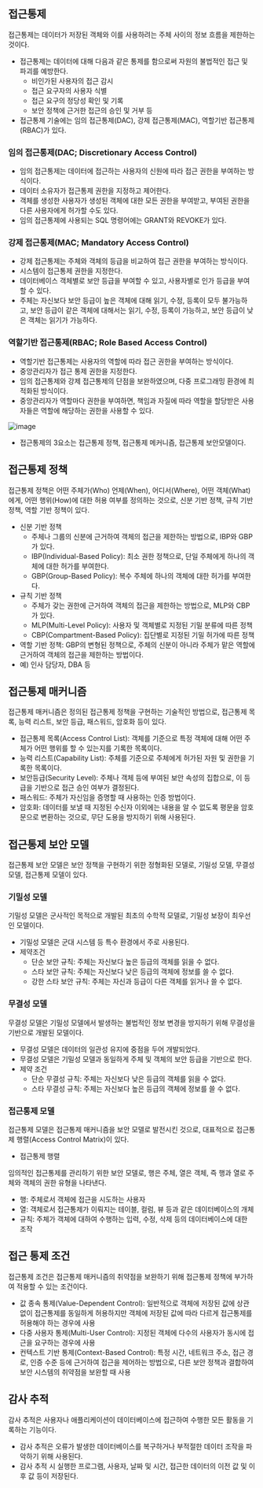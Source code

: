 ## 접근통제

접근통제는 데이터가 저장된 객체와 이를 사용하려는 주체 사이의 정보 흐름을 제한하는 것이다.

- 접근통제는 데이터에 대해 다음과 같은 통제를 함으로써 자원의 불법적인 접근 및 파괴를 예방한다.
  - 비인가된 사용자의 접근 감시
  - 접근 요구자의 사용자 식별
  - 접근 요구의 정당성 확인 및 기록
  - 보안 정책에 근거한 접근의 승인 및 거부 등
- 접근통제 기술에는 임의 접근통제(DAC), 강제 접근통제(MAC), 역할기반 접근통제(RBAC)가 있다.

### 임의 접근통제(DAC; Discretionary Access Control)

- 임의 접근통제는 데이터에 접근하는 사용자의 신원에 따라 접근 권한을 부여하는 방식이다.
- 데이터 소유자가 접근통제 권한을 지정하고 제어한다.
- 객체를 생성한 사용자가 생성된 객체에 대한 모든 권한을 부여받고, 부여된 권한을 다른 사용자에게 허가할 수도 있다.
- 임의 접근통제에 사용되는 SQL 명령어에는 GRANT와 REVOKE가 있다.

### 강제 접근통제(MAC; Mandatory Access Control)

- 강제 접근통제는 주체와 객체의 등급을 비교하여 접근 권한을 부여하는 방식이다.
- 시스템이 접근통제 권한을 지정한다.
- 데이터베이스 객체별로 보안 등급을 부여할 수 있고, 사용자별로 인가 등급을 부여할 수 있다.
- 주체는 자신보다 보안 등급이 높은 객체에 대해 읽기, 수정, 등록이 모두 불가능하고, 보안 등급이 같은 객체에 대해서는 읽기, 수정, 등록이 가능하고, 보안 등급이 낮은 객체는 읽기가 가능하다.

### 역할기반 접근통제(RBAC; Role Based Access Control)

- 역할기반 접근통제는 사용자의 역할에 따라 접근 권한을 부여하는 방식이다.
- 중앙관리자가 접근 통제 권한을 지정한다.
- 임의 접근통제와 강제 접근통제의 단점을 보완하였으며, 다중 프로그래밍 환경에 최적화된 방식이다.
- 중앙관리자가 역할마다 권한을 부여하면, 책임과 자질에 따라 역할을 할당받은 사용자들은 역할에 해당하는 권한을 사용할 수 있다.

![image](https://github.com/user-attachments/assets/f8725731-a30c-4cc0-8080-d85bd0f588ba)

- 접근통제의 3요소는 접근통제 정책, 접근통제 메커니즘, 접근통제 보안모델이다.

## 접근통제 정책

접근통제 정책은 어떤 주체가(Who) 언제(When), 어디서(Where), 어떤 객체(What)에게, 어떤 행위(How)에 대한 허용 여부를 정의하는 것으로, 신분 기반 정책, 규칙 기반 정책, 역할 기반 정책이 있다.

- 신분 기반 정책
  - 주체나 그룹의 신분에 근거하여 객체의 접근을 제한하는 방법으로, IBP와 GBP가 있다.
  - IBP(Individual-Based Policy): 최소 권한 정책으로, 단일 주체에게 하나의 객체에 대한 허가를 부여한다.
  - GBP(Group-Based Policy): 복수 주체에 하나의 객체에 대한 허가를 부여한다.
- 규칙 기반 정책
  - 주체가 갖는 권한에 근거하여 객체의 접근을 제한하는 방법으로, MLP와 CBP가 있다.
  - MLP(Multi-Level Policy): 사용자 및 객체별로 지정된 기밀 분류에 따른 정책
  - CBP(Compartment-Based Policy): 집단별로 지정된 기밀 허가에 따른 정책
- 역할 기반 정책: GBP의 변형된 정책으로, 주체의 신분이 아니라 주체가 맡은 역할에 근거하여 객체의 접근을 제한하는 방법이다.
- 예) 인사 담당자, DBA 등

## 접근통제 매커니즘

접근통제 매커니즘은 정의된 접근통제 정책을 구현하는 기술적인 방법으로, 접근통제 목록, 능력 리스트, 보안 등급, 패스워드, 암호화 등이 있다.

- 접근통제 목록(Access Control List): 객체를 기준으로 특정 객체에 대해 어떤 주체가 어떤 행위를 할 수 있는지를 기록한 목록이다.
- 능력 리스트(Capability List): 주체를 기준으로 주체에게 허가된 자원 및 권한을 기록한 목록이다.
- 보안등급(Security Level): 주체나 객체 등에 부여된 보안 속성의 집합으로, 이 등급을 기반으로 접근 승인 여부가 결정된다.
- 패스워드: 주체가 자신임을 증명할 때 사용하는 인증 방법이다.
- 암호화: 데이터를 보낼 때 지정된 수신자 이외에는 내용을 알 수 없도록 평문을 암호문으로 변환하는 것으로, 무단 도용을 방지하기 위해 사용된다.

## 접근통제 보안 모델

접근통제 보안 모델은 보안 정책을 구현하기 위한 정형화된 모델로, 기밀성 모델, 무결성 모델, 접근통제 모델이 있다.

### 기밀성 모델

기밀성 모델은 군사적인 목적으로 개발된 최초의 수학적 모델로, 기밀성 보장이 최우선인 모델이다.

- 기밀성 모델은 군대 시스템 등 특수 환경에서 주로 사용된다.
- 제약조건
  - 단순 보안 규칙: 주체는 자신보다 높은 등급의 객체를 읽을 수 없다.
  - 스타 보안 규칙: 주체는 자신보다 낮은 등급의 객체에 정보를 쓸 수 없다.
  - 강한 스타 보안 규칙: 주체는 자신과 등급이 다른 객체를 읽거나 쓸 수 없다.

### 무결성 모델

무결성 모델은 기밀성 모델에서 발생하는 불법적인 정보 변경을 방지하기 위해 무결성을 기반으로 개발된 모델이다.

- 무결성 모델은 데이터의 일관성 유지에 중점을 두어 개발되었다.
- 무결성 모델은 기밀성 모델과 동일하게 주체 및 객체의 보안 등급을 기반으로 한다.
- 제약 조건
  - 단순 무결성 규칙: 주체는 자신보다 낮은 등급의 객체를 읽을 수 없다.
  - 스타 무결성 규칙: 주체는 자신보다 높은 등급의 객체에 정보를 쓸 수 없다.

### 접근통제 모델

접근통제 모델은 접근통제 매커니즘을 보안 모델로 발전시킨 것으로, 대표적으로 접근통제 행렬(Access Control Matrix)이 있다.

- 접근통제 행렬

임의적인 접근통제를 관리하기 위한 보안 모델로, 행은 주체, 열은 객체, 즉 행과 열로 주체와 객체의 권한 유형을 나타낸다.

  - 행: 주체로서 객체에 접근을 시도하는 사용자
  - 열: 객체로서 접근통제가 이뤄지는 테이블, 컬럼, 뷰 등과 같은 데이터베이스의 개체
  - 규칙: 주체가 객체에 대하여 수행하는 입력, 수정, 삭제 등의 데이터베이스에 대한 조작

## 접근 통제 조건

접근통제 조건은 접근통제 매커니즘의 취약점을 보완하기 위해 접근통제 정책에 부가하여 적용할 수 있는 조건이다.

- 값 종속 통제(Value-Dependent Control): 일반적으로 객체에 저장된 값에 상관없이 접근통제를 동일하게 허용하지만 객체에 저장된 값에 따라 다르게 접근통제를 허용해야 하는 경우에 사용
- 다중 사용자 통제(Multi-User Control): 지정된 객체에 다수의 사용자가 동시에 접근을 요구하는 경우에 사용
- 컨텍스트 기반 통제(Context-Based Control): 특정 시간, 네트워크 주소, 접근 경로, 인증 수준 등에 근거하여 접근을 제어하는 방법으로, 다른 보안 정책과 결합하여 보안 시스템의 취약점을 보완할 때 사용

## 감사 추적

감사 추적은 사용자나 애플리케이션이 데이터베이스에 접근하여 수행한 모든 활동을 기록하는 기능이다.

- 감사 추적은 오류가 발생한 데이터베이스를 복구하거나 부적절한 데이터 조작을 파악하기 위해 사용된다.
- 감사 추적 시 실행한 프로그램, 사용자, 날짜 및 시간, 접근한 데이터의 이전 값 및 이후 값 등이 저장된다.
